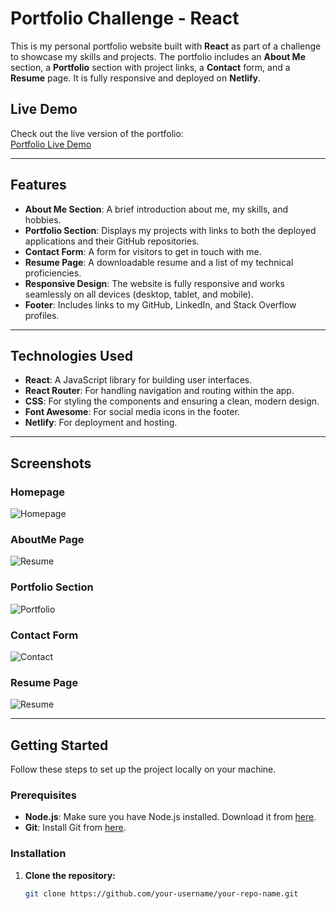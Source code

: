 # Portfolio Challenge - React

This is my personal portfolio website built with **React** as part of a challenge to showcase my skills and projects. The portfolio includes an **About Me** section, a **Portfolio** section with project links, a **Contact** form, and a **Resume** page. It is fully responsive and deployed on **Netlify**.

## Live Demo

Check out the live version of the portfolio:  
[Portfolio Live Demo](https://your-site-name.netlify.app)

---

## Features

- **About Me Section**: A brief introduction about me, my skills, and hobbies.
- **Portfolio Section**: Displays my projects with links to both the deployed applications and their GitHub repositories.
- **Contact Form**: A form for visitors to get in touch with me.
- **Resume Page**: A downloadable resume and a list of my technical proficiencies.
- **Responsive Design**: The website is fully responsive and works seamlessly on all devices (desktop, tablet, and mobile).
- **Footer**: Includes links to my GitHub, LinkedIn, and Stack Overflow profiles.

---

## Technologies Used

- **React**: A JavaScript library for building user interfaces.
- **React Router**: For handling navigation and routing within the app.
- **CSS**: For styling the components and ensuring a clean, modern design.
- **Font Awesome**: For social media icons in the footer.
- **Netlify**: For deployment and hosting.

---

## Screenshots

### Homepage
![Homepage](https://drive.google.com/file/d/1noeYl7OWjiIloJ7AaeoGx4HhBpmzaw_1/view?usp=sharing)

### AboutMe Page
![Resume](https://drive.google.com/file/d/154TR5-Ij2MoDB5wSjwZ9WgFzcBdCRXif/view?usp=sharing)

### Portfolio Section
![Portfolio](https://drive.google.com/file/d/1tLXtg--XP4aP-FvtsPr_z3j-lyJn0EDe/view?usp=sharing)

### Contact Form
![Contact](https://drive.google.com/file/d/1uDH7AVyw4bENzeE9lnYsuIgioaj_KmR8/view?usp=sharing)

### Resume Page
![Resume](https://drive.google.com/file/d/1sBzRBme_DLQKL7HsByPCV-wyc5rMnZY9/view?usp=sharing)



---

## Getting Started

Follow these steps to set up the project locally on your machine.

### Prerequisites

- **Node.js**: Make sure you have Node.js installed. Download it from [here](https://nodejs.org/).
- **Git**: Install Git from [here](https://git-scm.com/).

### Installation

1. **Clone the repository:**

   ```bash
   git clone https://github.com/your-username/your-repo-name.git